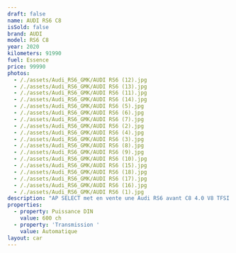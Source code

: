 ```yaml
---
draft: false
name: AUDI RS6 C8
isSold: false
brand: AUDI
model: RS6 C8
year: 2020
kilometers: 91990
fuel: Essence
price: 99990
photos:
  - /./assets/Audi_RS6_GMK/AUDI RS6 (12).jpg
  - /./assets/Audi_RS6_GMK/AUDI RS6 (13).jpg
  - /./assets/Audi_RS6_GMK/AUDI RS6 (11).jpg
  - /./assets/Audi_RS6_GMK/AUDI RS6 (14).jpg
  - /./assets/Audi_RS6_GMK/AUDI RS6 (5).jpg
  - /./assets/Audi_RS6_GMK/AUDI RS6 (6).jpg
  - /./assets/Audi_RS6_GMK/AUDI RS6 (7).jpg
  - /./assets/Audi_RS6_GMK/AUDI RS6 (2).jpg
  - /./assets/Audi_RS6_GMK/AUDI RS6 (4).jpg
  - /./assets/Audi_RS6_GMK/AUDI RS6 (3).jpg
  - /./assets/Audi_RS6_GMK/AUDI RS6 (8).jpg
  - /./assets/Audi_RS6_GMK/AUDI RS6 (9).jpg
  - /./assets/Audi_RS6_GMK/AUDI RS6 (10).jpg
  - /./assets/Audi_RS6_GMK/AUDI RS6 (15).jpg
  - /./assets/Audi_RS6_GMK/AUDI RS6 (18).jpg
  - /./assets/Audi_RS6_GMK/AUDI RS6 (17).jpg
  - /./assets/Audi_RS6_GMK/AUDI RS6 (16).jpg
  - /./assets/Audi_RS6_GMK/AUDI RS6 (1).jpg
description: "AP SELECT met en vente une Audi RS6 avant C8 4.0 V8 TFSI 600ch quattro Tiptronic.\nModèle du 09/2020 avec 91990km.\n\nCouleur black metallic, intérieur Cuir valcona noir avec surpiqûres noir avec pack Alcantara.\n\nOrigine France \U0001F1EB\U0001F1F7\n\nLe véhicule est en très bon état avec historique limpide AUDI Monaco.\n\nDernier service fait chez Audi en 2024 à 90000km.\n\nVendu avec une garantie 12 mois.\n\nPneus et freins récents.\n\nCovering XPEL noir mat fait chez MS Motors dans le 06.\n\nÉquipements et options :\n- Boîte Tiptronic 8\n- Toit panoramique\n- Jantes RS7 22 pouces\n- Pack dynamique RS\n- Échappement RS noir\n- Suspensions sport RS\n- Audi Drive Select\n- Pack esthétique noir\n- Virtual cockpit\n- Apple car play\n- Pack son Bang & Olufsen avec son 3D\n- Intérieur cuir nappa noir surpiqûres noires\n- Pack Design RS noir\n- Pack Alcantara\n- Keyless avec Démarrage sans Clés\n- Audi CarPlay\n- Affichage tête haute HUD\n- Sièges Sport RS chauffant\n- Audi MMI navigation +\n- Pack business\n- Audi Lane assist\n- Audi Front assit\n- Régulateur adaptatif ACC\n- Pack éclairage d'ambiance multicolore\n- Phares avant Matrix LED\n- Feux de jour à LED\n- Feux arrière LED Dynamique\n- Coffre électrique\n- Controle automatique des feux de route ALS\n- Caméra de recul 360\n- Parc distance contrôle PDC avant / arrière\n- Vitrage arrière surteinté\n- Connexion Ipod et USB\n- Affichage multifonctions plus\n- Climatisation auto\n- Éclairage et essuie-glaces automatique\n- Rétroviseurs rabattable électriquement et chauffants\n- Rétroviseurs int / ext Electrochrome\n- Bluetooth\n- Éclairage d ambiance\n\nDisponible et visible sur RDV pour acheteur sérieux.\n\nPossibilité d'une garantie 3, 6 ou 12 mois en supplément.\n\nRéalisation des démarches d'immatriculation.\n\nAP SELECT c'est des solutions de courtage et conciergerie sur mesure pour profiter librement de sa passion et de son patrimoine.\n\nPrenez le volant, AP SELECT s'occupe du reste."
properties:
  - property: Puissance DIN
    value: 600 ch
  - property: 'Transmission '
    value: Automatique
layout: car
---
```


